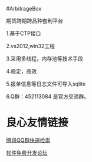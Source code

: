 #ArbitrageBox

期货跨期跨品种套利平台

1.基于CTP接口

2.vs2012,win32工程

3.采用多线程，内存池等技术手段

4.稳定，高效

5.报单信息等日志文件可导入sqlite 

6.Q群：452113084 是官方交流群。

 # 良心友情链接

[腾讯QQ群快速检索](http://u.720life.cn/s/8cf73f7c)

[软件免费开发论坛](http://u.720life.cn/s/bbb01dc0)